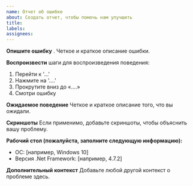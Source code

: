 ```yaml
---
name: Отчет об ошибке
about: Создать отчет, чтобы помочь нам улучшить
title:
labels:
assignees:
---
```


**Опишите ошибку** . Четкое и краткое описание ошибки.

**Воспроизвести** шаги для воспроизведения поведения:

1. Перейти к '...'
2. Нажмите на '....'
3. Прокрутите вниз до «....»
4. Смотри ошибку

**Ожидаемое поведение** Четкое и краткое описание того, что вы ожидали.

**Скриншоты** Если применимо, добавьте скриншоты, чтобы объяснить вашу проблему.

**Рабочий стол (пожалуйста, заполните следующую информацию):**

- ОС: [например, Windows 10]
- Версия .Net Framework: [например, 4.7.2]

**Дополнительный контекст** Добавьте любой другой контекст о проблеме здесь.
